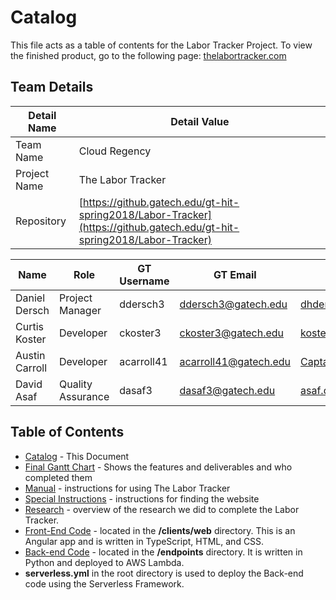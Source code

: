 Catalog
===

This file acts as a table of contents for the Labor Tracker Project. To view the finished product, go to the following page: [thelabortracker.com](https://thelabortracker.com/)

## Team Details

| Detail Name | Detail Value |
| -------- | -------- |
| Team Name | Cloud Regency |
| Project Name | The Labor Tracker |
| Repository | [https://github.gatech.edu/gt-hit-spring2018/Labor-Tracker](https://github.gatech.edu/gt-hit-spring2018/Labor-Tracker) |

| Name | Role | GT Username| GT Email | Preferred Email |
| -------- | -------- |-------- | -------- |-------- |
| Daniel Dersch | Project Manager | ddersch3 |ddersch3@gatech.edu| dhdersch@gmail.com |
| Curtis Koster | Developer | ckoster3 |  ckoster3@gatech.edu | koster.curtis@gmail.com |
| Austin Carroll | Developer | acarroll41 | acarroll41@gatech.edu | CaptainTino00@gmail.com |
| David Asaf | Quality Assurance | dasaf3 |dasaf3@gatech.edu| asaf.david.e@gmail.com |


## Table of Contents

* [Catalog](https://github.gatech.edu/gt-hit-spring2018/Labor-Tracker/blob/master/Final%20Delivery/Catalog%20-%20Cloud%20Regency.pdf) - This Document
* [Final Gantt Chart](https://github.gatech.edu/gt-hit-spring2018/Labor-Tracker/blob/master/Final%20Delivery/Final%20Gantt%20Chart%20-%20Cloud%20Regency.pdf) - Shows the features and deliverables and who completed them
* [Manual](https://github.gatech.edu/gt-hit-spring2018/Labor-Tracker/blob/master/Final%20Delivery/Manual%20-%20Cloud%20Regency.pdf) - instructions for using The Labor Tracker
* [Special Instructions](https://github.gatech.edu/gt-hit-spring2018/Labor-Tracker/blob/master/Final%20Delivery/Special%20Instructions%20-%20Cloud%20Regency.pdf) - instructions for finding the website
* [Research](https://github.gatech.edu/gt-hit-spring2018/Labor-Tracker/tree/master/Final%20Delivery/Research) - overview of the research we did to complete the Labor Tracker.
* [Front-End Code](https://github.gatech.edu/gt-hit-spring2018/Labor-Tracker/tree/master/clients/web) - located in the **/clients/web** directory. This is an Angular app and is written in TypeScript, HTML, and CSS.
* [Back-end Code](https://github.gatech.edu/gt-hit-spring2018/Labor-Tracker/tree/master/endpoints) - located in the **/endpoints** directory. It is written in Python and deployed to AWS Lambda.
* **serverless.yml** in the root directory is used to deploy the Back-end code using the Serverless Framework.

